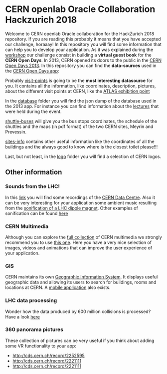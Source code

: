 # CERN openlab Oracle Collaboration Hackzurich 2018

Welcome to CERN openlab Oracle collaboration for the HackZurich 2018 repository. If you are reading this probably it means that you have accepted our challenge, horaaay!
In this repository you will find some information that can help you to develop your application. As it was explained during the [workshop](http://hackzurich.com/#HACK/workshops)  our challenge consist in building a **virtual guest book** for the **CERN Open Days**.
In 2013, CERN opened its doors to the public in the [CERN Open Days 2013](https://home.cern/about/updates/2013/09/cern-open-days-70000-happy-visitors). In this repository you can find the **data-sources** used in the [CERN Open Days app](https://opendays2013.web.cern.ch/app):

Probably [visit-points](visit-points) is going to be the **most interesting datasource** for you. It contains all the information, like coordinates, description, pictures, about the different visit points at CERN, like the [ATLAS exhibition point](https://github.com/cerndb/cern-openlab-oracle-hackzurich-2018/blob/master/visit-points/all_points_full.json#L46)

 In the [database](database) folder you will find the json dump of the database used in the 2013 app. For instance you can find information about the [lectures](/database/DB_DUMP.json#L54) that were held during the event.

[shuttle-buses](shuttle-buses) will give you the bus stops coordinates, the schedule of the shuttles and the maps (in pdf format) of the two CERN sites, Meyrin and Prevessin.

[sites-info](sites-info) contains other useful information like the coordinates of all the buildings and the always good to know where is the closest toilet please!!!

Last, but not least, in the [logo](logo) folder you will find a selection of CERN logos.  

## Other information
### Sounds from the LHC!
In this [link](https://cernbox.cern.ch/index.php/s/z44Y6Iwy7d6IfxI) you will find some recordings of the [CERN Data Centre](http://information-technology.web.cern.ch/about/computer-centre). Also it can be very interesting for your application some ambient music resulting from the [sonification   of a LHC dipole magnet](https://home.cern/about/updates/2017/09/melody-magnets). Other examples of sonification can be found [here](https://sciencenode.org/visualization/celebrating-cern-sounds-science.php)
### CERN Multimedia
Although you can explore the [full collection](http://cds.cern.ch/?ln=en) of CERN multimedia we strongly recommend you to use [this one](https://press.cern/multimedia). Here you have a very nice selection of images, videos and animations that can improve the user experience of your application.     
### GIS
CERN maintains its own [Geographic Information System](https://maps.cern.ch/). It displays useful geographic data and  allowing its users to search for buildings, rooms and locations at CERN. A [mobile application](https://smb-dep.web.cern.ch/en/content/gis_mobile) also exists.
### LHC data processing
Wonder how the data produced by 600 million collisions is processed? Have a look [here](https://www.youtube.com/watch?v=jDC3-QSiLB4)
### 360 panorama pictures
These collection of pictures can be very useful if you think about adding some VR functionality to your app:
- http://cds.cern.ch/record/2252595
- http://cds.cern.ch/record/2221111
- http://cds.cern.ch/record/2221111

